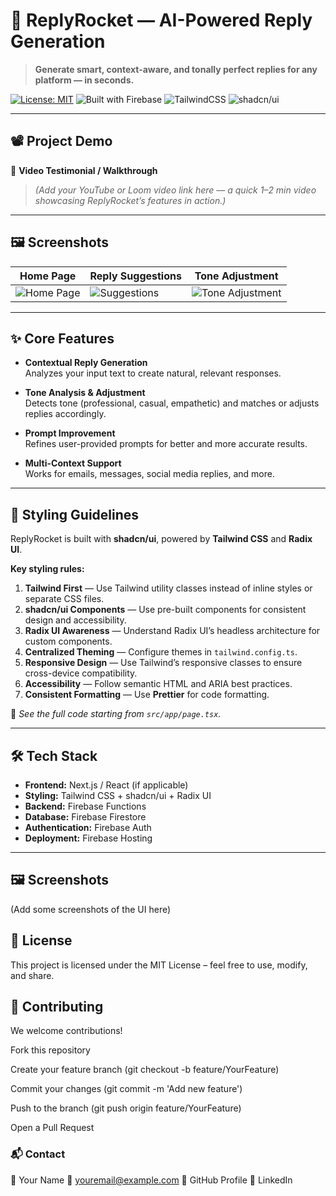 # 🚀 ReplyRocket — AI-Powered Reply Generation

> **Generate smart, context-aware, and tonally perfect replies for any platform — in seconds.**

[![License: MIT](https://img.shields.io/badge/License-MIT-green.svg)](LICENSE)
![Built with Firebase](https://img.shields.io/badge/Built%20with-Firebase-orange)
![TailwindCSS](https://img.shields.io/badge/Styled%20with-TailwindCSS-38B2AC)
![shadcn/ui](https://img.shields.io/badge/UI-shadcn%2Fui-000000)

---

## 📽 Project Demo

🎥 **Video Testimonial / Walkthrough**  
> *(Add your YouTube or Loom video link here — a quick 1–2 min video showcasing ReplyRocket’s features in action.)*

---

## 🖼 Screenshots

| Home Page | Reply Suggestions | Tone Adjustment |
|-----------|-------------------|-----------------|
| ![Home Page](./screenshots/home.png) | ![Suggestions](./screenshots/suggestions.png) | ![Tone Adjustment](./screenshots/tone.png) |

---

## ✨ Core Features

- **Contextual Reply Generation**  
  Analyzes your input text to create natural, relevant responses.
  
- **Tone Analysis & Adjustment**  
  Detects tone (professional, casual, empathetic) and matches or adjusts replies accordingly.
  
- **Prompt Improvement**  
  Refines user-provided prompts for better and more accurate results.
  
- **Multi-Context Support**  
  Works for emails, messages, social media replies, and more.

---

## 🎨 Styling Guidelines

ReplyRocket is built with **shadcn/ui**, powered by **Tailwind CSS** and **Radix UI**.

**Key styling rules:**
1. **Tailwind First** — Use Tailwind utility classes instead of inline styles or separate CSS files.
2. **shadcn/ui Components** — Use pre-built components for consistent design and accessibility.
3. **Radix UI Awareness** — Understand Radix UI’s headless architecture for custom components.
4. **Centralized Theming** — Configure themes in `tailwind.config.ts`.
5. **Responsive Design** — Use Tailwind’s responsive classes to ensure cross-device compatibility.
6. **Accessibility** — Follow semantic HTML and ARIA best practices.
7. **Consistent Formatting** — Use **Prettier** for code formatting.

📌 *See the full code starting from `src/app/page.tsx`.*

---

## 🛠 Tech Stack

- **Frontend:** Next.js / React (if applicable)
- **Styling:** Tailwind CSS + shadcn/ui + Radix UI
- **Backend:** Firebase Functions
- **Database:** Firebase Firestore
- **Authentication:** Firebase Auth
- **Deployment:** Firebase Hosting

---

## 🖼 Screenshots
(Add some screenshots of the UI here)

## 📜 License
This project is licensed under the MIT License – feel free to use, modify, and share.

## 🤝 Contributing
We welcome contributions!

Fork this repository

Create your feature branch (git checkout -b feature/YourFeature)

Commit your changes (git commit -m 'Add new feature')

Push to the branch (git push origin feature/YourFeature)

Open a Pull Request

### 📬 Contact
👤 Your Name
📧 youremail@example.com
🔗 GitHub Profile
🔗 LinkedIn